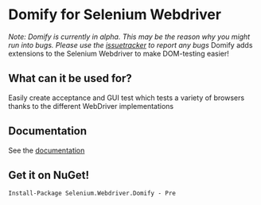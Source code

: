 # Domify for Selenium Webdriver
_Note: Domify is currently in alpha. This may be the reason why you might run into bugs. Please use the [issuetracker](https://github.com/yngvebn/Selenium.Webdriver.Domify/issues) to report any bugs_
Domify adds extensions to the Selenium Webdriver to make DOM-testing easier!

## What can it be used for?
Easily create acceptance and GUI test which tests a variety of browsers thanks to the different WebDriver implementations

## Documentation
See the [documentation](https://github.com/yngvebn/Selenium.Webdriver.Domify/wiki)

## Get it on NuGet!

    Install-Package Selenium.Webdriver.Domify - Pre
